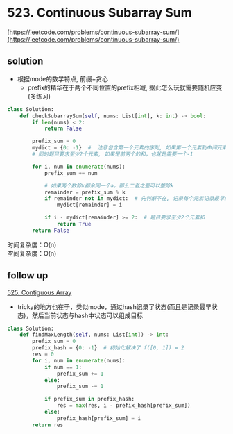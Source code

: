 # 523. Continuous Subarray Sum
[https://leetcode.com/problems/continuous-subarray-sum/](https://leetcode.com/problems/continuous-subarray-sum/)


## solution

- 根据mode的数学特点, 前缀+贪心
  - prefix的精华在于两个不同位置的prefix相减, 据此怎么玩就需要随机应变(多练习)

```python
class Solution:
    def checkSubarraySum(self, nums: List[int], k: int) -> bool:
        if len(nums) < 2:
            return False

        prefix_sum = 0
        mydict = {0: -1}  #  注意包含第一个元素的序列, 如果第一个元素到中间元素可以被整除, [13, 2], 3
        # 同时题目要求至少2个元素, 如果是前两个的和，也就是需要一个-1

        for i, num in enumerate(nums):
            prefix_sum += num

            # 如果两个数除k都余同一个a，那么二者之差可以整除k
            remainder = prefix_sum % k
            if remainder not in mydict:  # 先判断不在, 记录每个元素记录最早的index
                mydict[remainder] = i

            if i - mydict[remainder] >= 2:  # 题目要求至少2个元素和
                return True
        return False
```
时间复杂度：O(n) <br>
空间复杂度：O(n)


## follow up

[525. Contiguous Array](https://leetcode.com/problems/contiguous-array/description/)
- tricky的地方也在于，类似mode，通过hash记录了状态(而且是记录最早状态)，然后当前状态与hash中状态可以组成目标

```python
class Solution:
    def findMaxLength(self, nums: List[int]) -> int:
        prefix_sum = 0
        prefix_hash = {0: -1}  # 初始化解决了 f([0, 1]) = 2
        res = 0
        for i, num in enumerate(nums):
            if num == 1:
                prefix_sum += 1
            else:
                prefix_sum -= 1

            if prefix_sum in prefix_hash:
                res = max(res, i - prefix_hash[prefix_sum])
            else:
                prefix_hash[prefix_sum] = i
        return res
```
